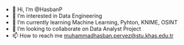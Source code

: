 - 👋 Hi, I’m @HasbanP
- 👀 I’m interested in Data Engineering
- 🌱 I’m currently learning Machine Learning, Pyhton, KNIME, OSINT
- 💞️ I’m looking to collaborate on Data Analyst Project
- 📫 How to reach me muhammadhasban.pervez@stu.khas.edu.tr

<!---
HasbanP/HasbanP is a ✨ special ✨ repository because its `README.md` (this file) appears on your GitHub profile.
You can click the Preview link to take a look at your changes.
--->
